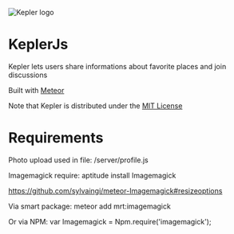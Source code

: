 ![Kepler logo](public/images/keplerjs-200.png)

KeplerJs
======

Kepler lets users share informations about favorite places and join discussions

Built with [Meteor](http://meteor.com)

Note that Kepler is distributed under the [MIT License](http://opensource.org/licenses/MIT)


#  Requirements 

Photo upload used in file: /server/profile.js

Imagemagick require: aptitude install Imagemagick

https://github.com/sylvaingi/meteor-Imagemagick#resizeoptions

Via smart package:
meteor add mrt:imagemagick

Or via NPM:
var Imagemagick = Npm.require('imagemagick');
